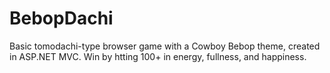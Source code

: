 # BebopDachi

Basic tomodachi-type browser game with a Cowboy Bebop theme, created in ASP.NET MVC. Win by htting 100+ in energy, fullness, and happiness.
